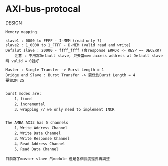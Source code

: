 # AXI-bus-protocal

DESIGN

    Memory mapping

    slave1 : 0000 to FFFF - I-MEM (read only ?)
    slave2 : 1_0000 to 1_FFFF - D-MEM (valid read and write)
    Defalut slave : 20000 - ffff_ffff (會response ERROR -> RESP == DECERR)
        注意 : 不用寫Default slave, 只要當mem access address at Default slave時 valid = 0就好

    Master : Single Transfer -> Burst Length = 1
    Bridge and Slave : Burst Transfer -> 要做到Burst Length = 4
    要做2M 2S


    burst modes are:
        1、fixed
        2、incremental
        3、wrapping // we only need to implement INCR
    

    The AMBA AXI3 has 5 channels
        1、Write Address Channel
        2、Write Data Channel
        3、Write Response Channel
        4、Read Address Channel
        5、Read Data Channel

    目前寫了master slave 的module 但是各個長度還要再調整


